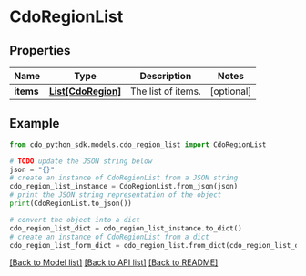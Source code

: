 # CdoRegionList


## Properties

Name | Type | Description | Notes
------------ | ------------- | ------------- | -------------
**items** | [**List[CdoRegion]**](CdoRegion.md) | The list of items. | [optional] 

## Example

```python
from cdo_python_sdk.models.cdo_region_list import CdoRegionList

# TODO update the JSON string below
json = "{}"
# create an instance of CdoRegionList from a JSON string
cdo_region_list_instance = CdoRegionList.from_json(json)
# print the JSON string representation of the object
print(CdoRegionList.to_json())

# convert the object into a dict
cdo_region_list_dict = cdo_region_list_instance.to_dict()
# create an instance of CdoRegionList from a dict
cdo_region_list_form_dict = cdo_region_list.from_dict(cdo_region_list_dict)
```
[[Back to Model list]](../README.md#documentation-for-models) [[Back to API list]](../README.md#documentation-for-api-endpoints) [[Back to README]](../README.md)


